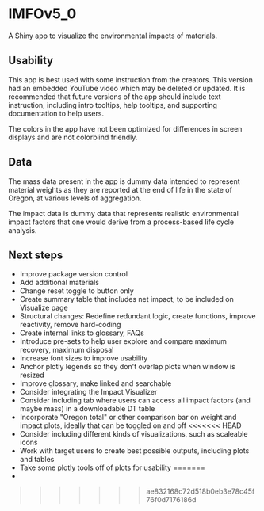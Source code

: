 # IMFOv5_0

A Shiny app to visualize the environmental impacts of materials.

## Usability

This app is best used with some instruction from the creators. This version had an embedded YouTube video which may be deleted or updated. It is recommended that future versions of the app should include text instruction, including intro tooltips, help tooltips, and supporting documentation to help users.

The colors in the app have not been optimized for differences in screen displays and are not colorblind friendly.

## Data

The mass data present in the app is dummy data intended to represent material weights as they are reported at the end of life in the state of Oregon, at various levels of aggregation.

The impact data is dummy data that represents realistic environmental impact factors that one would derive from a process-based life cycle analysis.

## Next steps

+ Improve package version control
+ Add additional materials
+ Change reset toggle to button only
+ Create summary table that includes net impact, to be included on Visualize page
+ Structural changes: Redefine redundant logic, create functions, improve reactivity, remove hard-coding
+ Create internal links to glossary, FAQs
+ Introduce pre-sets to help user explore and compare maximum recovery, maximum disposal
+ Increase font sizes to improve usability
+ Anchor plotly legends so they don't overlap plots when window is resized
+ Improve glossary, make linked and searchable
+ Consider integrating the Impact Visualizer
+ Consider including tab where users can access all impact factors (and maybe mass) in a downloadable DT table
+ Incorporate "Oregon total" or other comparison bar on weight and impact plots, ideally that can be toggled on and off
<<<<<<< HEAD
+ Consider including different kinds of visualizations, such as scaleable icons
+ Work with target users to create best possible outputs, including plots and tables
+ Take some plotly tools off of plots for usability
=======
+
>>>>>>> ae832168c72d518b0eb3e78c45f76f0d7176186d
